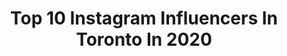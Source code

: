 ---
title: Top 10 Instagram Influencers In Toronto In 2020
description: >-
  Find top Instagram influencers in Toronto in 2020. Most popular hashtags: # #stjohnbyzturner #sonyphotography #heatercentral.
platform: Instagram
profiles:
  - username: "naalishya_"
    fullname: >-
      Naalishya Yokeswaren
    location: "Canada"
    followers: 8078
    engagement: 1324
    commentsToLikes: 0.074878
    id: ck600knx3ds5n0i1470wuerc9
    verified: false
    hashtags: ""
  - username: "nataliesng"
    fullname: >-
      👑SexyNatG👑
    location: "Canada"
    followers: 4993199
    engagement: 365
    commentsToLikes: 0.025238
    id: ck134wgo0yiye0i19q34g87s7
    verified: false
    hashtags: "#iceland, #veganburger, #bluelagoon, #quarantinefashion"
  - username: "tiannavera"
    fullname: >-
      Tianna Vera
    location: "Canada"
    followers: 29834
    engagement: 271
    commentsToLikes: 0.090332
    id: ck0uelpvrlmz20i197rpk89nz
    verified: false
    hashtags: "#kytebaby, #11monthsold, #waterbabies, #waterbabiestoronto"
  - username: "gonniegarko"
    fullname: >-
      GG
    location: "Canada"
    followers: 62402
    engagement: 803
    commentsToLikes: 0.011496
    id: ck0tviz5sbkfx0i196yzwkwyx
    verified: false
    hashtags: "#ckone, #ckeveryone, #mycalvins, #stjohnxtoronto"
  - username: "rebeccaramsdale"
    fullname: >-
      Rebecca Ramsdale
    location: "Canada"
    followers: 8426
    engagement: 585
    commentsToLikes: 0.044493
    id: ck6tmkrsz80rb0j7195bi42j0
    verified: false
    hashtags: "#toronto"
  - username: "karakmatthews"
    fullname: >-
      KARA MATTHEWS
    location: "Canada"
    followers: 3930
    engagement: 1305
    commentsToLikes: 0.053998
    id: ckap6bilff73d0i78ra3onfb5
    verified: false
    hashtags: ""
  - username: "m.a.i.ja"
    fullname: >-
      maija 🧚🏻
    location: "Canada"
    followers: 5367
    engagement: 664
    commentsToLikes: 0.039306
    id: ck5cak7u1dkdw0i11w9y4hyle
    verified: false
    hashtags: "#linkinbio, #spon, #ssense, #safetyfirst"
  - username: "anthonydelia"
    fullname: >-
      Anthony D'Elia
    location: "Canada"
    followers: 58199
    engagement: 178
    commentsToLikes: 0.019976
    id: ck5ck3rbiw2n00i114r3wayty
    verified: false
    hashtags: ""
  - username: "tom__t"
    fullname: >-
      Toronto
    location: "Canada"
    followers: 8310
    engagement: 860
    commentsToLikes: 0.097383
    id: ck13978gljvux0i19ac8dp24i
    verified: false
    hashtags: ""
  - username: "peter_in_to"
    fullname: >-
      Peter
    location: "Canada"
    followers: 14267
    engagement: 633
    commentsToLikes: 0.082922
    id: ck15r9gb66t9m0i19rkjbswci
    verified: false
    hashtags: "#niagarafalls, #stayandwander, #electric, #createexplore"
---